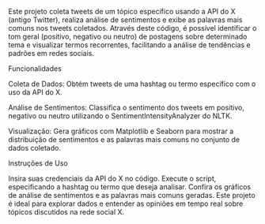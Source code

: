 Este projeto coleta tweets de um tópico específico usando a API do X (antigo Twitter), realiza análise de sentimentos e exibe as palavras mais comuns nos tweets coletados. Através deste código, é possível identificar o tom geral (positivo, negativo ou neutro) de postagens sobre determinado tema e visualizar termos recorrentes, facilitando a análise de tendências e padrões em redes sociais.

Funcionalidades

Coleta de Dados: Obtém tweets de uma hashtag ou termo específico com o uso da API do X.

Análise de Sentimentos: Classifica o sentimento dos tweets em positivo, negativo ou neutro utilizando o SentimentIntensityAnalyzer do NLTK.

Visualização: Gera gráficos com Matplotlib e Seaborn para mostrar a distribuição de sentimentos e as palavras mais comuns no conjunto de dados coletado.


Instruções de Uso

Insira suas credenciais da API do X no código.
Execute o script, especificando a hashtag ou termo que deseja analisar.
Confira os gráficos de análise de sentimentos e as palavras mais comuns geradas.
Este projeto é ideal para explorar dados e entender as opiniões em tempo real sobre tópicos discutidos na rede social X.
